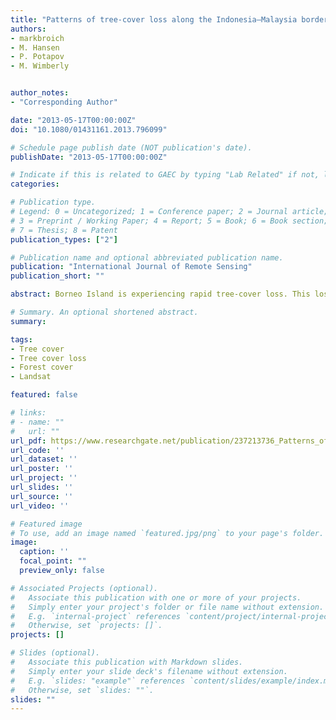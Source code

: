 ```yaml
---
title: "Patterns of tree-cover loss along the Indonesia–Malaysia border on Borneo"
authors:
- markbroich
- M. Hansen
- P. Potapov
- M. Wimberly


author_notes:
- "Corresponding Author"

date: "2013-05-17T00:00:00Z"
doi: "10.1080/01431161.2013.796099"

# Schedule page publish date (NOT publication's date).
publishDate: "2013-05-17T00:00:00Z"

# Indicate if this is related to GAEC by typing "Lab Related" if not, leave blank
categories: 

# Publication type.
# Legend: 0 = Uncategorized; 1 = Conference paper; 2 = Journal article;
# 3 = Preprint / Working Paper; 4 = Report; 5 = Book; 6 = Book section;
# 7 = Thesis; 8 = Patent
publication_types: ["2"]

# Publication name and optional abbreviated publication name.
publication: "International Journal of Remote Sensing"
publication_short: ""

abstract: Borneo Island is experiencing rapid tree-cover loss. This loss has been quantified for the Indonesian part of the island at Landsat spatial resolution, but no recent study exists that extends across the border into Malaysia. This research focused on quantifying patterns of tree-cover loss in the Indonesia–Malaysia border zone on Borneo. The methods used for quantifying 2000–2010 tree-cover loss within 20 km on either side of the border are an internally consistent mapping algorithm used on Landsat imagery and a local indicator of spatial autocorrelation to quantify the concentration of loss. Within the 20 km zone on either side of the border, tree-cover loss rates in lowlands were high in the two countries (19.8% and 14.4%, in Indonesia and Malaysia, respectively), but rates in the Malaysian uplands were an order of magnitude higher than in the Indonesian uplands (2.95% and 0.25%, respectively). Clusters of tree-cover loss in the Malaysian uplands were considerably larger than in the Indonesian uplands.

# Summary. An optional shortened abstract.
summary: 

tags:
- Tree cover
- Tree cover loss
- Forest cover
- Landsat

featured: false

# links:
# - name: ""
#   url: ""
url_pdf: https://www.researchgate.net/publication/237213736_Patterns_of_tree-cover_loss_along_the_Indonesia-Malaysia_border_on_Borneo_Patterns_of_tree-cover_loss_along_the_Indonesia-Malaysia_border_on_Borneo
url_code: ''
url_dataset: ''
url_poster: ''
url_project: ''
url_slides: ''
url_source: ''
url_video: ''

# Featured image
# To use, add an image named `featured.jpg/png` to your page's folder. 
image:
  caption: ''
  focal_point: ""
  preview_only: false

# Associated Projects (optional).
#   Associate this publication with one or more of your projects.
#   Simply enter your project's folder or file name without extension.
#   E.g. `internal-project` references `content/project/internal-project/index.md`.
#   Otherwise, set `projects: []`.
projects: []

# Slides (optional).
#   Associate this publication with Markdown slides.
#   Simply enter your slide deck's filename without extension.
#   E.g. `slides: "example"` references `content/slides/example/index.md`.
#   Otherwise, set `slides: ""`.
slides: ""
---
```



